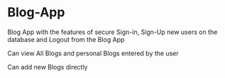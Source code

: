 # Blog-App 

Blog App with the features of secure Sign-in, Sign-Up new users on the database and Logout from the Blog App

Can view All Blogs and personal Blogs entered by the user 

Can add new Blogs directly 
